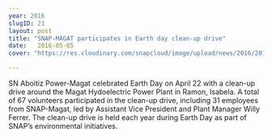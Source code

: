 ```yaml
---
year: 2016
slugID: 21
layout: post
title: "SNAP-MAGAT participates in Earth day clean-up drive"
date:   2016-05-05 
cover: "https://res.cloudinary.com/snapcloud/image/upload/news/2016/2016-6-snap.jpg"

---
```

SN Aboitiz Power-Magat celebrated Earth Day on April 22 with a clean-up drive around the Magat Hydoelectric Power Plant in Ramon, Isabela. A total of 67 volunteers participated in the clean-up drive, including 31 employees from SNAP-Magat, led by Assistant Vice President and Plant Manager Willy Ferrer. The clean-up drive is held each year during Earth Day as part of SNAP’s environmental initiatives.